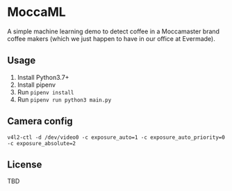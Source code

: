 # MoccaML

A simple machine learning demo to detect coffee in a Moccamaster brand coffee makers (which we just happen to have in our office at Evermade).

## Usage

1. Install Python3.7+
2. Install pipenv
3. Run `pipenv install`
4. Run `pipenv run python3 main.py`

## Camera config

`v4l2-ctl -d /dev/video0 -c exposure_auto=1 -c exposure_auto_priority=0 -c exposure_absolute=2`

## License

TBD
